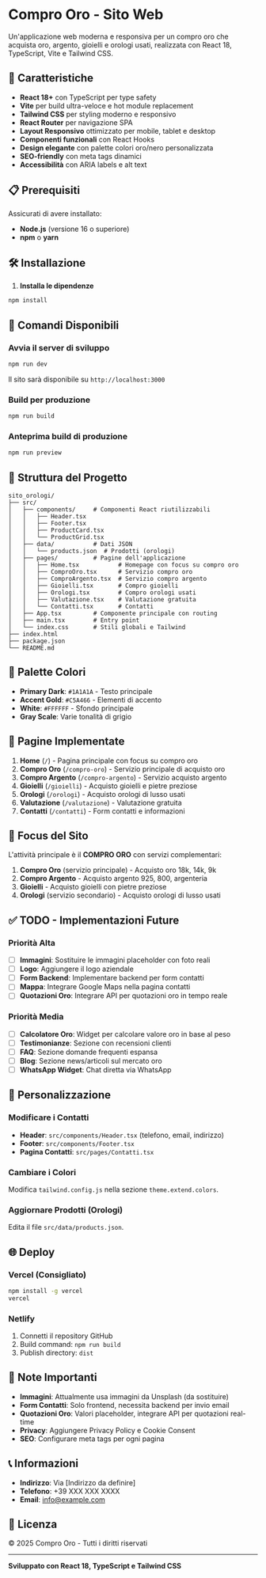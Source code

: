 # Compro Oro - Sito Web

Un'applicazione web moderna e responsiva per un compro oro che acquista oro, argento, gioielli e orologi usati, realizzata con React 18, TypeScript, Vite e Tailwind CSS.

## 🚀 Caratteristiche

- **React 18+** con TypeScript per type safety
- **Vite** per build ultra-veloce e hot module replacement
- **Tailwind CSS** per styling moderno e responsivo
- **React Router** per navigazione SPA
- **Layout Responsivo** ottimizzato per mobile, tablet e desktop
- **Componenti funzionali** con React Hooks
- **Design elegante** con palette colori oro/nero personalizzata
- **SEO-friendly** con meta tags dinamici
- **Accessibilità** con ARIA labels e alt text

## 📋 Prerequisiti

Assicurati di avere installato:
- **Node.js** (versione 16 o superiore)
- **npm** o **yarn**

## 🛠️ Installazione

1. **Installa le dipendenze**
```bash
npm install
```

## 🎯 Comandi Disponibili

### Avvia il server di sviluppo
```bash
npm run dev
```
Il sito sarà disponibile su `http://localhost:3000`

### Build per produzione
```bash
npm run build
```

### Anteprima build di produzione
```bash
npm run preview
```

## 📁 Struttura del Progetto

```
sito_orologi/
├── src/
│   ├── components/     # Componenti React riutilizzabili
│   │   ├── Header.tsx
│   │   ├── Footer.tsx
│   │   ├── ProductCard.tsx
│   │   └── ProductGrid.tsx
│   ├── data/           # Dati JSON
│   │   └── products.json  # Prodotti (orologi)
│   ├── pages/          # Pagine dell'applicazione
│   │   ├── Home.tsx           # Homepage con focus su compro oro
│   │   ├── ComproOro.tsx      # Servizio compro oro
│   │   ├── ComproArgento.tsx  # Servizio compro argento
│   │   ├── Gioielli.tsx       # Compro gioielli
│   │   ├── Orologi.tsx        # Compro orologi usati
│   │   ├── Valutazione.tsx    # Valutazione gratuita
│   │   └── Contatti.tsx       # Contatti
│   ├── App.tsx         # Componente principale con routing
│   ├── main.tsx        # Entry point
│   └── index.css       # Stili globali e Tailwind
├── index.html
├── package.json
└── README.md
```

## 🎨 Palette Colori

- **Primary Dark**: `#1A1A1A` - Testo principale
- **Accent Gold**: `#C5A466` - Elementi di accento
- **White**: `#FFFFFF` - Sfondo principale
- **Gray Scale**: Varie tonalità di grigio

## 📱 Pagine Implementate

1. **Home** (`/`) - Pagina principale con focus su compro oro
2. **Compro Oro** (`/compro-oro`) - Servizio principale di acquisto oro
3. **Compro Argento** (`/compro-argento`) - Servizio acquisto argento
4. **Gioielli** (`/gioielli`) - Acquisto gioielli e pietre preziose
5. **Orologi** (`/orologi`) - Acquisto orologi di lusso usati
6. **Valutazione** (`/valutazione`) - Valutazione gratuita
7. **Contatti** (`/contatti`) - Form contatti e informazioni

## 🎯 Focus del Sito

L'attività principale è il **COMPRO ORO** con servizi complementari:
1. **Compro Oro** (servizio principale) - Acquisto oro 18k, 14k, 9k
2. **Compro Argento** - Acquisto argento 925, 800, argenteria
3. **Gioielli** - Acquisto gioielli con pietre preziose
4. **Orologi** (servizio secondario) - Acquisto orologi di lusso usati

## ✅ TODO - Implementazioni Future

### Priorità Alta
- [ ] **Immagini**: Sostituire le immagini placeholder con foto reali
- [ ] **Logo**: Aggiungere il logo aziendale
- [ ] **Form Backend**: Implementare backend per form contatti
- [ ] **Mappa**: Integrare Google Maps nella pagina contatti
- [ ] **Quotazioni Oro**: Integrare API per quotazioni oro in tempo reale

### Priorità Media
- [ ] **Calcolatore Oro**: Widget per calcolare valore oro in base al peso
- [ ] **Testimonianze**: Sezione con recensioni clienti
- [ ] **FAQ**: Sezione domande frequenti espansa
- [ ] **Blog**: Sezione news/articoli sul mercato oro
- [ ] **WhatsApp Widget**: Chat diretta via WhatsApp

## 🔧 Personalizzazione

### Modificare i Contatti
- **Header**: `src/components/Header.tsx` (telefono, email, indirizzo)
- **Footer**: `src/components/Footer.tsx`
- **Pagina Contatti**: `src/pages/Contatti.tsx`

### Cambiare i Colori
Modifica `tailwind.config.js` nella sezione `theme.extend.colors`.

### Aggiornare Prodotti (Orologi)
Edita il file `src/data/products.json`.

## 🌐 Deploy

### Vercel (Consigliato)
```bash
npm install -g vercel
vercel
```

### Netlify
1. Connetti il repository GitHub
2. Build command: `npm run build`
3. Publish directory: `dist`

## 📝 Note Importanti

- **Immagini**: Attualmente usa immagini da Unsplash (da sostituire)
- **Form Contatti**: Solo frontend, necessita backend per invio email
- **Quotazioni Oro**: Valori placeholder, integrare API per quotazioni real-time
- **Privacy**: Aggiungere Privacy Policy e Cookie Consent
- **SEO**: Configurare meta tags per ogni pagina

## 📞 Informazioni

- **Indirizzo**: Via [Indirizzo da definire]
- **Telefono**: +39 XXX XXX XXXX
- **Email**: info@example.com

## 📄 Licenza

© 2025 Compro Oro - Tutti i diritti riservati

---

**Sviluppato con React 18, TypeScript e Tailwind CSS**
